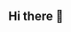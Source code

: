 ## Hi there 👋

<!--
**MarianaCodera/marianacodera** is a ✨ _special_ ✨ repository because its `README.md` (this file) appears on your GitHub profile.

Here are some ideas to get you started:

- 🔭 I’m currently working on .NET
- 🌱 I’m currently learning systems
- 👯 I’m looking to collaborate on C#
- 🤔 I’m looking for help with Github
- 💬 Ask me about backend
- 📫 How to reach me: https://www.linkedin.com/in/mariana-conte-393a87245/
- ⚡ Fun fact: i like parkour and kung fu
-->

